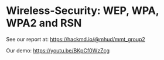 # Wireless-Security: WEP, WPA, WPA2 and RSN

See our report at: https://hackmd.io/@mhud/mmt_group2

Our demo: https://youtu.be/BKpCf0WzZcg
